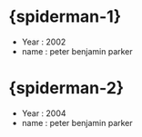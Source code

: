 # {spiderman-1}

- Year : 2002
- name : peter benjamin parker

# {spiderman-2}

- Year : 2004
- name : peter benjamin parker
